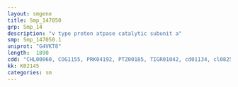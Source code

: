 ```yaml
---
layout: smgene
title: Smp_147050
grp: Smp_14
description: "v type proton atpase catalytic subunit a"
smp: Smp_147050.1
uniprot: "G4VKT8"
length:  1890
cdd: "CHL00060, COG1155, PRK04192, PTZ00185, TIGR01042, cd01134, cl08258, cl21455, cl22535, pfam00006, pfam00306, pfam02874"
kk: K02145
categories: sm
---
```

